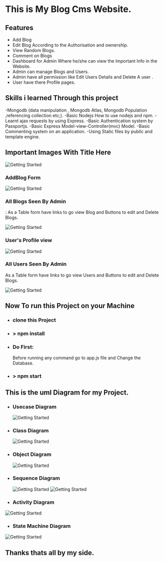# This is My Blog Cms Website.

## Features
 - Add Blog 
 - Edit Blog According to the Authorisation and ownership. 
 - View Random Blogs.
 - Comment on Blogs 
 - Dashboard for Admin Where he/she can view the Important Info in the Website.
 - Admin can manage Blogs and Users.
 - Admin have all permission like Edit Users Details and Delete A user .
 - User have there Profile pages.

## Skills i learned Through this project
-Mongodb (data manipulation , Mongodb Atlas, Mongodb Population ,referencing collection etc;).
-Basic Nodejs How to use nodejs and npm.
-Learnt ajax requests by using Express.
-Basic Authentication system by Passportjs.
-Basic Express Model-view-Controller(mvc) Model.
-Basic Commenting system on an application.
-Using Static files by public and template engine.

## Important Images With Title Here 

![Getting Started](./public/images/DashboardAdmin.png)
### AddBlog Form
![Getting Started](./public/images/AddBlog.png)
### All Blogs Seen By Admin
: As a Table form  have links to go view Blog and Buttons to edit and Delete Blogs.

![Getting Started](./public/images/AllBlogAdminview.png)

### User's Profile view
![Getting Started](./public/images/ProfileView.png)

### All Users Seen By Admin
As a Table form  have links to go view Users and Buttons to edit and Delete Blogs.

![Getting Started](./public/images/UserAdminview.png)


## Now To run this Project on your Machine
- ### clone this Project 
- ### > npm install
- ### Do First:
  Before running any command go to app.js file and Change the Database.
- ### > npm start
  
## This is the uml Diagram for my Project.

  - ### Usecase Diagram 
    ![Getting Started](./public/images/uml/Blogusecase.png)  
  - ### Class Diagram   
    ![Getting Started](./public/images/uml/classorange.png)
  - ### Object Diagram   
    ![Getting Started](./public/images/uml/object-diagram.png)
  - ### Sequence Diagram 
    ![Getting Started](./public/images/uml/sequence%20diagram.png)
    ![Getting Started](./public/images/uml/seq2.png)

  - ### Activity Diagram 
   ![Getting Started](./public/images/uml/Blog_activity.png)  
  - ### State Machine Diagram
   ![Getting Started](./public/images/uml/State%20chart%20diagram.png)    

## Thanks thats all by my side.  
  
